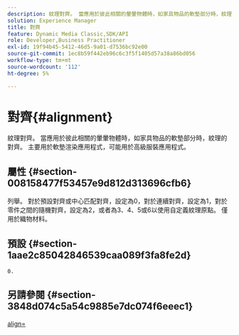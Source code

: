 ```yaml
---
description: 紋理對齊。 當應用於彼此相關的暈暈物體時，如家具物品的軟墊部分時，紋理的對齊。 主要用於軟墊渲染應用程式，可能用於高級服裝應用程式。
solution: Experience Manager
title: 對齊
feature: Dynamic Media Classic,SDK/API
role: Developer,Business Practitioner
exl-id: 19f94b45-5412-46d5-9a01-d7536bc92e00
source-git-commit: 1ec8b59f442eb96c6c3f5f1405d57a38a86bd056
workflow-type: tm+mt
source-wordcount: '112'
ht-degree: 5%

---
```


# 對齊{#alignment}

紋理對齊。 當應用於彼此相關的暈暈物體時，如家具物品的軟墊部分時，紋理的對齊。 主要用於軟墊渲染應用程式，可能用於高級服裝應用程式。

## 屬性 {#section-008158477f53457e9d812d313696cfb6}

列舉。 對於預設對齊或中心匹配對齊，設定為0，對於連續對齊，設定為1，對於零件之間的隨機對齊，設定為2，或者為3、4、5或6以使用自定義紋理原點。 僅用於織物材料。

## 預設 {#section-1aae2c85042846539caa089f3fa8fe2d}

`0.`

## 另請參閱 {#section-3848d074c5a54c9885e7dc074f6eeec1}

[align=](../../../../../ir-api/http-protocol/image-rendering-api-ref/c-ir-http-protocol-ref/c-ir-http-protocol-command-reference/r-ir-align.md#reference-4d63baa522ce42f9b15167ba34c5c6a7)

